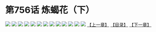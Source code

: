 # 第756话 炼蝎花（下）
![](https://mhpic.xiaomingtaiji.net/comic/D/斗破苍穹/第756话F1_262422/1.jpg-zymk.middle.webp)
![](https://mhpic.xiaomingtaiji.net/comic/D/斗破苍穹/第756话F1_262422/2.jpg-zymk.middle.webp)
![](https://mhpic.xiaomingtaiji.net/comic/D/斗破苍穹/第756话F1_262422/3.jpg-zymk.middle.webp)
![](https://mhpic.xiaomingtaiji.net/comic/D/斗破苍穹/第756话F1_262422/4.jpg-zymk.middle.webp)
![](https://mhpic.xiaomingtaiji.net/comic/D/斗破苍穹/第756话F1_262422/5.jpg-zymk.middle.webp)
![](https://mhpic.xiaomingtaiji.net/comic/D/斗破苍穹/第756话F1_262422/6.jpg-zymk.middle.webp)
![](https://mhpic.xiaomingtaiji.net/comic/D/斗破苍穹/第756话F1_262422/7.jpg-zymk.middle.webp)
![](https://mhpic.xiaomingtaiji.net/comic/D/斗破苍穹/第756话F1_262422/8.jpg-zymk.middle.webp)
![](https://mhpic.xiaomingtaiji.net/comic/D/斗破苍穹/第756话F1_262422/9.jpg-zymk.middle.webp)
![](https://mhpic.xiaomingtaiji.net/comic/D/斗破苍穹/第756话F1_262422/10.jpg-zymk.middle.webp)
![](https://mhpic.xiaomingtaiji.net/comic/D/斗破苍穹/第756话F1_262422/11.jpg-zymk.middle.webp)
![](https://mhpic.xiaomingtaiji.net/comic/D/斗破苍穹/第756话F1_262422/12.jpg-zymk.middle.webp)
![](https://mhpic.xiaomingtaiji.net/comic/D/斗破苍穹/第756话F1_262422/13.jpg-zymk.middle.webp)
[【上一章】](./759.md)
[【目录】](./READMD.md)
[【下一章】](./761.md)
